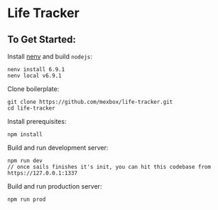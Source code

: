 # Life Tracker

<!-- A [SailsJS](http://sailsjs.org) boilerplate application that demonstrates a single page "Todos" app using the following libraries:

* NodeJS
* SailsJS
* ReactJS
* React Hot Loader
* React-Router
* Redux *
* Material UI
* Webpack
* Mocha
* Ghoulies -->

## To Get Started:

Install <a href="https://github.com/ryuone/nenv">nenv</a> and build `nodejs`:

```
nenv install 6.9.1
nenv local v6.9.1
```

Clone boilerplate:

```
git clone https://github.com/mexbox/life-tracker.git
cd life-tracker
```

Install prerequisites:

```
npm install
```

Build and run development server:

```
npm run dev
// once sails finishes it's init, you can hit this codebase from https://127.0.0.1:1337
```

Build and run production server:

```
npm run prod
```
<!--
### Client-side tests

Run client-side tests:

```
npm run client:test
```

Run client-side tests continuously:

```
npm run client:test:watch
```

### Server-side tests

Run server-side tests:

```
npm run server:test:watch
```

Run server-side tests continuously:

```
npm run server:test:watch
```

### Integration test

Run integration test:

```
npm run ghoulies
```

Run integration test continuously:

```
npm run ghoulies:watch
```
 -->
<!-- ## Docker Container
---

Install docker and virtualbox (these commands are for MacOS):

```
brew cask install virtualbox
brew install docker
curl -L https://github.com/docker/machine/releases/download/v0.9.0/docker-machine-`uname -s`-`uname -m` >/usr/local/bin/docker-machine && chmod +x /usr/local/bin/docker-machine
curl -L "https://github.com/docker/compose/releases/download/1.10.0/docker-compose-$(uname -s)-$(uname -m)" -o /usr/local/bin/docker-compose && chmod +x /usr/local/bin/docker-compose
docker-machine create --driver=virtualbox default
eval $(docker-machine env default)
```

Find the virtual machine ip address:

```
docker-machine ls
```

Run the docker container:

```
docker-compose up
```

Open browser to the virtual machine ip address:

```
http://192.168.99.100:1337
``` -->
